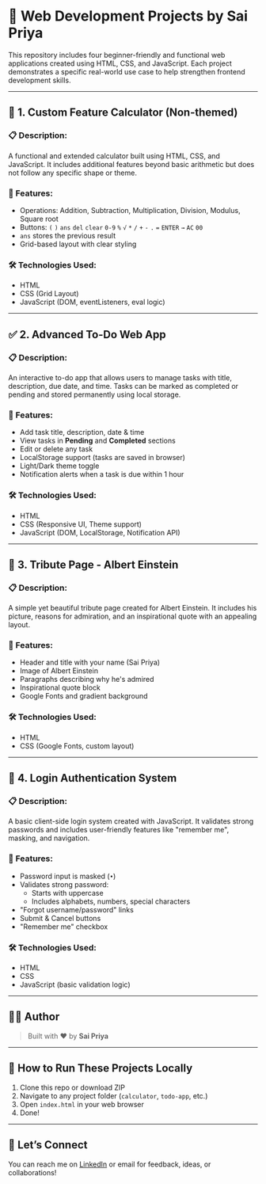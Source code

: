 # 🌟 Web Development Projects by Sai Priya

This repository includes four beginner-friendly and functional web applications created using HTML, CSS, and JavaScript. Each project demonstrates a specific real-world use case to help strengthen frontend development skills.

---

## 🧮 1. Custom Feature Calculator (Non-themed)

### 📋 Description:
A functional and extended calculator built using HTML, CSS, and JavaScript. It includes additional features beyond basic arithmetic but does not follow any specific shape or theme.

### 🔧 Features:
- Operations: Addition, Subtraction, Multiplication, Division, Modulus, Square root
- Buttons: `(` `)` `ans` `del` `clear` `0-9` `%` `√` `*` `/` `+` `-` `.` `=` `ENTER` `→` `AC` `00`
- `ans` stores the previous result
- Grid-based layout with clear styling

### 🛠️ Technologies Used:
- HTML
- CSS (Grid Layout)
- JavaScript (DOM, eventListeners, eval logic)

---

## ✅ 2. Advanced To-Do Web App

### 📋 Description:
An interactive to-do app that allows users to manage tasks with title, description, due date, and time. Tasks can be marked as completed or pending and stored permanently using local storage.

### 🔧 Features:
- Add task title, description, date & time
- View tasks in **Pending** and **Completed** sections
- Edit or delete any task
- LocalStorage support (tasks are saved in browser)
- Light/Dark theme toggle
- Notification alerts when a task is due within 1 hour

### 🛠️ Technologies Used:
- HTML
- CSS (Responsive UI, Theme support)
- JavaScript (DOM, LocalStorage, Notification API)

---

## 🙏 3. Tribute Page - Albert Einstein

### 📋 Description:
A simple yet beautiful tribute page created for Albert Einstein. It includes his picture, reasons for admiration, and an inspirational quote with an appealing layout.

### 🔧 Features:
- Header and title with your name (Sai Priya)
- Image of Albert Einstein
- Paragraphs describing why he's admired
- Inspirational quote block
- Google Fonts and gradient background

### 🛠️ Technologies Used:
- HTML
- CSS (Google Fonts, custom layout)

---

## 🔐 4. Login Authentication System

### 📋 Description:
A basic client-side login system created with JavaScript. It validates strong passwords and includes user-friendly features like "remember me", masking, and navigation.

### 🔧 Features:
- Password input is masked (`•`)
- Validates strong password:
  - Starts with uppercase
  - Includes alphabets, numbers, special characters
- "Forgot username/password" links
- Submit & Cancel buttons
- "Remember me" checkbox

### 🛠️ Technologies Used:
- HTML
- CSS
- JavaScript (basic validation logic)

---

## 🧑‍💻 Author

> Built with ❤️ by **Sai Priya**

---

## 📂 How to Run These Projects Locally

1. Clone this repo or download ZIP  
2. Navigate to any project folder (`calculator`, `todo-app`, etc.)
3. Open `index.html` in your web browser  
4. Done!

---

## 🔗 Let’s Connect

You can reach me on [LinkedIn](https://www.linkedin.com) or email for feedback, ideas, or collaborations!
